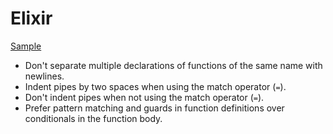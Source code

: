 Elixir
======

[Sample](sample.ex)

* Don't separate multiple declarations of functions of the same name with
  newlines.
* Indent pipes by two spaces when using the match operator (`=`).
* Don't indent pipes when not using the match operator (`=`).
* Prefer pattern matching and guards in function definitions over conditionals
  in the function body.

